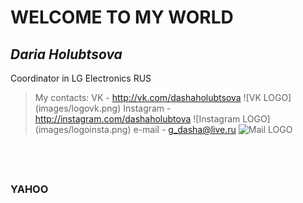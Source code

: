 # WELCOME TO MY WORLD

## *Daria Holubtsova*
Coordinator in LG Electronics RUS

> My contacts:
> VK - http://vk.com/dashaholubtsova ![VK LOGO] (images/logovk.png)
> Instagram - http://instagram.com/dashaholubtova ![Instagram LOGO] (images/logoinsta.png)
> e-mail - g_dasha@live.ru ![Mail LOGO](images/logomail.png)
##  
### __YAHOO__ 
                              

